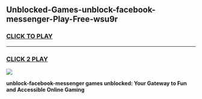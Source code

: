 
## Unblocked-Games-unblock-facebook-messenger-Play-Free-wsu9r
<h3>
<a href="https://premium76.site?title=unblock-facebook-messenger&ref=18A1">CLICK TO PLAY</a></h3>
<hr>

<h3>
<a href="https://premium76.site?title=unblock-facebook-messenger&ref=18A1">CLICK 2 PLAY</a>
  
</h3>

<a href="https://premium76.site?title=unblock-facebook-messenger&ref=18A1"><img src="https://clearcache.store/games.png"></a>


**unblock-facebook-messenger games unblocked: Your Gateway to Fun and Accessible Online Gaming**
